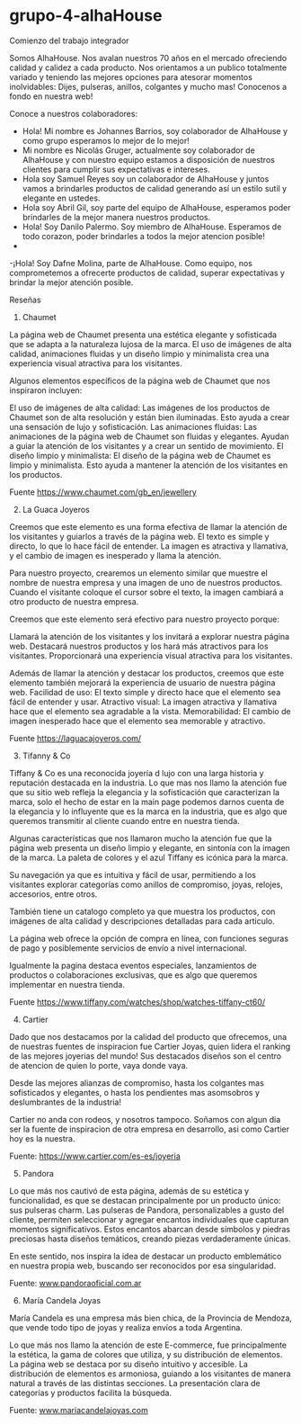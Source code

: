 # grupo-4-alhaHouse
Comienzo del trabajo integrador

Somos AlhaHouse. Nos avalan nuestros 70 años en el mercado ofreciendo calidad y calidez a cada producto.
Nos orientamos a un publico totalmente variado y teniendo las mejores opciones para atesorar momentos inolvidables: 
Dijes, pulseras, anillos, colgantes y mucho mas!
Conocenos a fondo en nuestra web!

Conoce a nuestros colaboradores:

- Hola! Mi nombre es Johannes Barrios, soy colaborador de AlhaHouse y como grupo esperamos lo mejor de lo mejor!
- Mi nombre es Nicolás Gruger, actualmente soy colaborador de AlhaHouse y con nuestro equipo estamos a disposición de nuestros clientes para cumplir sus expectativas e intereses.
- Hola soy Samuel Reyes soy un colaborador de AlhaHouse y juntos vamos a brindarles productos de calidad generando así un estilo sutil y elegante en ustedes.
- Hola soy Abril Gil, soy parte del equipo de AlhaHouse, esperamos poder brindarles de la mejor manera nuestros productos.
- Hola! Soy Danilo Palermo. Soy miembro de AlhaHouse. Esperamos de todo corazon, poder brindarles a todos la mejor atencion posible!
- 
-¡Hola! Soy Dafne Molina, parte de AlhaHouse. Como equipo, nos comprometemos a ofrecerte productos de calidad, superar expectativas y brindar la mejor atención posible.

Reseñas  

1) Chaumet

La página web de Chaumet presenta una estética elegante y sofisticada que se adapta a la naturaleza lujosa de la marca. El uso de imágenes de alta calidad, animaciones fluidas y un diseño limpio y minimalista crea una experiencia visual atractiva para los visitantes.

Algunos elementos específicos de la página web de Chaumet que nos inspiraron incluyen:

El uso de imágenes de alta calidad: Las imágenes de los productos de Chaumet son de alta resolución y están bien iluminadas. Esto ayuda a crear una sensación de lujo y sofisticación.
Las animaciones fluidas: Las animaciones de la página web de Chaumet son fluidas y elegantes. Ayudan a guiar la atención de los visitantes y a crear un sentido de movimiento.
El diseño limpio y minimalista: El diseño de la página web de Chaumet es limpio y minimalista. Esto ayuda a mantener la atención de los visitantes en los productos.

Fuente 
https://www.chaumet.com/gb_en/jewellery 

2) La Guaca Joyeros

Creemos que este elemento es una forma efectiva de llamar la atención de los visitantes y guiarlos a través de la página web. El texto es simple y directo, lo que lo hace fácil de entender. La imagen es atractiva y llamativa, y el cambio de imagen es inesperado y llama la atención.

Para nuestro proyecto, crearemos un elemento similar que muestre el nombre de nuestra empresa y una imagen de uno de nuestros productos. Cuando el visitante coloque el cursor sobre el texto, la imagen cambiará a otro producto de nuestra empresa.

Creemos que este elemento será efectivo para nuestro proyecto porque:

Llamará la atención de los visitantes y los invitará a explorar nuestra página web.
Destacará nuestros productos y los hará más atractivos para los visitantes.
Proporcionará una experiencia visual atractiva para los visitantes.

Además de llamar la atención y destacar los productos, creemos que este elemento también mejorará la experiencia de usuario de nuestra página web.
Facilidad de uso: El texto simple y directo hace que el elemento sea fácil de entender y usar.
Atractivo visual: La imagen atractiva y llamativa hace que el elemento sea agradable a la vista.
Memorabilidad: El cambio de imagen inesperado hace que el elemento sea memorable y atractivo.

Fuente 
https://laguacajoyeros.com/

3) Tifanny & Co

Tiffany & Co es una reconocida joyería d lujo con una larga historia y reputación destacada en la industria. Lo que mas nos llamo la atención fue que su sitio web refleja  la elegancia y la sofisticación que caracterizan la marca, solo el hecho de estar en la main page podemos  darnos cuenta de la elegancia y lo influyente que es la marca en la industria, que es algo que queremos transmitir al cliente cuando entre en nuestra tienda.

Algunas características que nos llamaron mucho la atención fue que la página web  presenta un diseño limpio y elegante, en sintonía con la imagen de la marca. La paleta de colores y el  azul Tiffany  es icónica para la marca.

Su navegación ya que es intuitiva y fácil de usar, permitiendo a los visitantes explorar categorías como anillos de compromiso, joyas, relojes, accesorios, entre otros.

También tiene un catalogo completo ya que muestra los productos, con imágenes de alta calidad y descripciones detalladas para cada articulo.

La página web  ofrece la opción de compra en línea, con funciones seguras de pago y posiblemente servicios de envío a nivel internacional.

Igualmente la pagina destaca eventos especiales, lanzamientos de productos o colaboraciones exclusivas, que es algo que queremos implementar en nuestra tienda.

Fuente
https://www.tiffany.com/watches/shop/watches-tiffany-ct60/

4) Cartier

Dado que nos destacamos por la calidad del producto que ofrecemos, una de nuestras fuentes de inspiracion fue Cartier Joyas, quien lidera el ranking de las mejores joyerias del mundo! Sus destacados diseños son el centro de atencion de quien lo porte, vaya donde vaya.

Desde las mejores alianzas de compromiso, hasta los colgantes mas sofisticados y elegantes, o hasta los pendientes mas asomsobros y deslumbrantes de la industria!

Cartier no anda con rodeos, y nosotros tampoco. Soñamos con algun dia ser la fuente de inspiracion de otra empresa en desarrollo, asi como Cartier hoy es la nuestra.

Fuente:
https://www.cartier.com/es-es/joyeria

5) Pandora

Lo que más nos cautivó de esta página, además de su estética y funcionalidad, es que se destacan principalmente por un producto único: sus pulseras charm. Las pulseras de Pandora, personalizables a gusto del cliente, permiten seleccionar y agregar encantos individuales que capturan momentos significativos. Estos encantos abarcan desde símbolos y piedras preciosas hasta diseños temáticos, creando piezas verdaderamente únicas.

En este sentido, nos inspira la idea de destacar un producto emblemático en nuestra propia web, buscando ser reconocidos por esa singularidad.

Fuente: www.pandoraoficial.com.ar 

6) María Candela Joyas

María Candela es una empresa más bien chica, de la Provincia de Mendoza, que vende todo tipo de joyas y realiza envíos a toda Argentina. 

Lo que más nos llamo la atención de este E-commerce, fue principalmente la estética, la gama de colores que utiliza, y su distribución de elementos. La página web se destaca por su diseño intuitivo y accesible. La distribución de elementos es armoniosa, guiando a los visitantes de manera natural a través de las distintas secciones. La presentación clara de categorías y productos facilita la búsqueda.

Fuente: www.mariacandelajoyas.com

